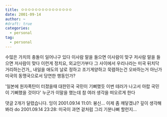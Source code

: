 ```yaml
---
title: ㅇㅇㅇㅇㅇㅇㅇㅇㅇㅇㅇㅇㅇㅇㅇ
date: 2001-09-14
author: ~
#draft: true
categories:
  - personal
tag:
  - personal
---
```




수많은 가치의 충돌이 일어나구 있다
이사람 말을 들으면 이사람이 맞구
저사람 말을 들으면 저사람이 맞다
이런게 정치요, 외교인가부다
그 사이에서 우리나라는 미국 뒤치닥거리하는건가,,
내일을 애도의 날로 정하고 조기게양하고 묵렴하는건 오바하는거 아닌가
미국의 동맹국으로서 당연한 행동인가?

'일본에 원자폭탄이 터졌을때 대한민국 국민이 기뻐했듯
이번 테러가 나고서 아랍 국민이 기뻐했을 것이다'
누군가 이말을 했는데 참 여러 생각을 떠오르게 한다


 댓글  2개가 달렸습니다.
 잉이 2001.09.14 11:01: 
븅신... 이제 좀 깨닿겠냐? 깊이 생각해봐라
 do 2001.09.14 23:28: 
미국이 과연 겉처럼 그리 기분나뻐 할런지...




